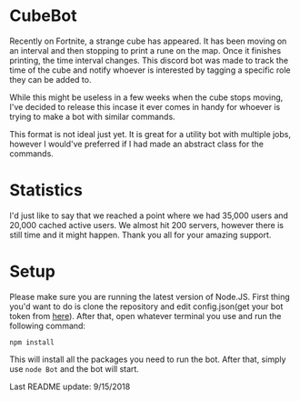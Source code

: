 # CubeBot
Recently on Fortnite, a strange cube has appeared. It has been moving on an interval and then stopping to print a rune on the map. Once it finishes printing, the time interval changes. This discord bot was made to track the time of the cube and notify whoever is interested by tagging a specific role they can be added to.

While this might be useless in a few weeks when the cube stops moving, I've decided to release this incase it ever comes in handy for whoever is trying to make a bot with similar commands.

This format is not ideal just yet. It is great for a utility bot with multiple jobs, however I would've preferred if I had made an abstract class for the commands.

# Statistics

I'd just like to say that we reached a point where we had 35,000 users and 20,000 cached active users. We almost hit 200 servers, however there is still time and it might happen. Thank you all for your amazing support.

# Setup
Please make sure you are running the latest version of Node.JS.
First thing you'd want to do is clone the repository and edit config.json(get your bot token from [here](https://discordapp.com/developers/applications/)). After that, open whatever terminal you use and run the following command:
```
npm install
```
This will install all the packages you need to run the bot. After that, simply use `node Bot` and the bot will start.

Last README update: 9/15/2018
